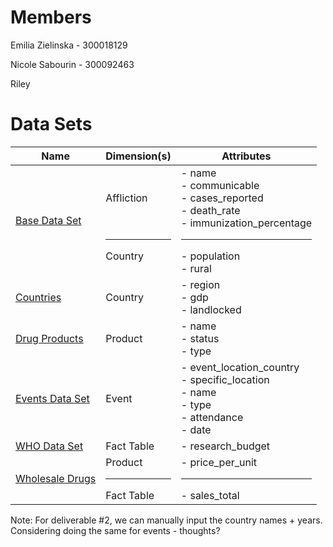 # Members

Emilia Zielinska - 300018129

Nicole Sabourin - 300092463

Riley

# Data Sets
| Name | Dimension(s) | Attributes |
| - | - | - |
| [Base Data Set](https://datacatalog.worldbank.org/search/dataset/0037652/Health-Nutrition-and-Population-Statistics) | <br><br>Affliction<br><br><br><hr> Country <br><br> | - name <br> - communicable <br> - cases_reported <br> - death_rate <br> - immunization_percentage <hr> - population <br> - rural |
| [Countries](https://www.kaggle.com/fernandol/countries-of-the-world) | Country | - region <br> - gdp <br> - landlocked |
| [Drug Products](https://open.canada.ca/data/en/dataset/bf55e42a-63cb-4556-bfd8-44f26e5a36fe) | Product | - name <br> - status <br> - type |
| [Events Data Set](https://figshare.com/articles/dataset/EventWiki/3171472) | Event | - event_location_country <br> - specific_location <br> - name <br> - type <br> - attendance <br> - date |
| [WHO Data Set](https://apps.who.int/nha/database) | Fact Table | - research_budget |
| [Wholesale Drugs](https://data.chhs.ca.gov/dataset/prescription-drug-wholesale-acquisition-cost-wac-increases) | Product <hr> Fact Table | - price_per_unit <hr> - sales_total

Note: For deliverable #2, we can manually input the country names + years. <br>
Considering doing the same for events - thoughts?
